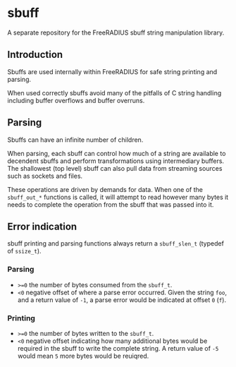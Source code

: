 # sbuff
A separate repository for the FreeRADIUS sbuff string manipulation library.

## Introduction

Sbuffs are used internally within FreeRADIUS for safe string printing and parsing.

When used correctly sbuffs avoid many of the pitfalls of C string handling including buffer 
overflows and buffer overruns.

## Parsing

Sbuffs can have an infinite number of children.

When parsing, each sbuff can control how much of a string are available to decendent sbuffs
and perform transformations using intermediary buffers.  The shallowest (top level) sbuff 
can also pull data from streaming sources such as sockets and files.

These operations are driven by demands for data.  When one of the `sbuff_out_*` functions is
called, it will attempt to read however many bytes it needs to complete the operation from
the sbuff that was passed into it.

## Error indication

sbuff printing and parsing functions always return a `sbuff_slen_t` (typedef of `ssize_t`).

### Parsing

- `>=0` the number of bytes consumed from the `sbuff_t`.
- `<0` negative offset of where a parse error occurred.  Given the string `foo`, and a return
  value of `-1`, a parse error would be indicated at offset `0` (`f`).

### Printing

- `>=0` the number of bytes written to the `sbuff_t`.
- `<0` negative offset indicating how many additional bytes would be required in the sbuff
  to write the complete string.  A return value of `-5` would mean `5` more bytes would be
  reuiqred.
